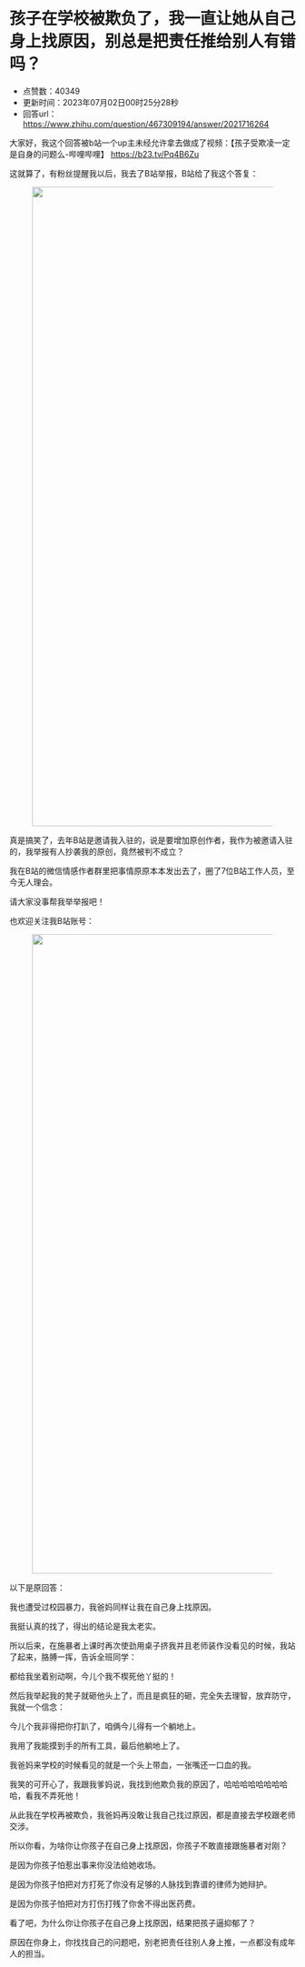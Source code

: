 # 孩子在学校被欺负了，我一直让她从自己身上找原因，别总是把责任推给别人有错吗？
- 点赞数：40349
- 更新时间：2023年07月02日00时25分28秒
- 回答url：https://www.zhihu.com/question/467309194/answer/2021716264
<body>
 <p data-pid="9BnycL4L">大家好，我这个回答被b站一个up主未经允许拿去做成了视频：【孩子受欺凌一定是自身的问题么-哔哩哔哩】 <a href="https://link.zhihu.com/?target=https%3A//b23.tv/Pq4B6Zu" class=" external" target="_blank" rel="nofollow noreferrer"><span class="invisible">https://</span><span class="visible">b23.tv/Pq4B6Zu</span><span class="invisible"></span></a></p>
 <p data-pid="lbTkWjBC">这就算了，有粉丝提醒我以后，我去了B站举报，B站给了我这个答复：</p>
 <figure data-size="normal">
  <img src="https://pic1.zhimg.com/50/v2-0e0c7b5b787b36dcd14e6a28f4e9fa0e_720w.jpg?source=1940ef5c" data-rawwidth="1125" data-rawheight="924" data-size="normal" data-original-token="v2-9a0425866c57e8c722c92846c3dd1019" data-default-watermark-src="https://pic1.zhimg.com/50/v2-3c8a7835b907a7997b2e693b934dba9a_720w.jpg?source=1940ef5c" class="origin_image zh-lightbox-thumb" width="1125" data-original="https://pic1.zhimg.com/v2-0e0c7b5b787b36dcd14e6a28f4e9fa0e_r.jpg?source=1940ef5c">
 </figure>
 <p data-pid="Mtw5rgmT">真是搞笑了，去年B站是邀请我入驻的，说是要增加原创作者，我作为被邀请入驻的，我举报有人抄袭我的原创，竟然被判不成立？</p>
 <p data-pid="gws7GBlJ">我在B站的微信情感作者群里把事情原原本本发出去了，圈了7位B站工作人员，至今无人理会。</p>
 <p data-pid="2NCoa6n_">请大家没事帮我举举报吧！</p>
 <p data-pid="MeIY2L4H">也欢迎关注我B站账号：</p>
 <figure data-size="normal">
  <img src="https://pic1.zhimg.com/50/v2-ca3e540d00477fb00cc3d531c10dc322_720w.jpg?source=1940ef5c" data-rawwidth="1125" data-rawheight="2436" data-size="normal" data-original-token="v2-c04fa691b8ee2c4a43756823afe2f5d0" data-default-watermark-src="https://picx.zhimg.com/50/v2-68473255e8f6fee3601ea4c8a97054f6_720w.jpg?source=1940ef5c" class="origin_image zh-lightbox-thumb" width="1125" data-original="https://pic1.zhimg.com/v2-ca3e540d00477fb00cc3d531c10dc322_r.jpg?source=1940ef5c">
 </figure>
 <p data-pid="g_b9qtUD">以下是原回答：</p>
 <p data-pid="XaJ0Bqma">我也遭受过校园暴力，我爸妈同样让我在自己身上找原因。</p>
 <p data-pid="CcZfKL_L">我挺认真的找了，得出的结论是我太老实。</p>
 <p data-pid="AllBIO8k">所以后来，在施暴者上课时再次使劲用桌子挤我并且老师装作没看见的时候，我站了起来，胳膊一挥，告诉全班同学：</p>
 <p data-pid="DSgCE258">都给我坐着别动啊，今儿个我不楔死他丫挺的！</p>
 <p data-pid="xeUrgu1e">然后我举起我的凳子就砸他头上了，而且是疯狂的砸，完全失去理智，放弃防守，我就一个信念：</p>
 <p data-pid="rJdJM-kk">今儿个我非得把你打趴了，咱俩今儿得有一个躺地上。</p>
 <p data-pid="JiykoExX">我用了我能摸到手的所有工具，最后他躺地上了。</p>
 <p data-pid="hEsySyhP">我爸妈来学校的时候看见的就是一个头上带血，一张嘴还一口血的我。</p>
 <p data-pid="ASa2sdXp">我笑的可开心了，我跟我爹妈说，我找到他欺负我的原因了，哈哈哈哈哈哈哈哈哈，看我不弄死他！</p>
 <p data-pid="aVVOq9RW">从此我在学校再被欺负，我爸妈再没敢让我自己找过原因，都是直接去学校跟老师交涉。</p>
 <p data-pid="gCcQPiNr">所以你看，为啥你让你孩子在自己身上找原因，你孩子不敢直接跟施暴者对刚？</p>
 <p data-pid="GS5qcBM3">是因为你孩子怕惹出事来你没法给她收场。</p>
 <p data-pid="idpZ1I7H">是因为你孩子怕把对方打死了你没有足够的人脉找到靠谱的律师为她辩护。</p>
 <p data-pid="HEcLnPdw">是因为你孩子怕把对方打伤打残了你舍不得出医药费。</p>
 <p data-pid="kIzJtJmW">看了吧，为什么你让你孩子在自己身上找原因，结果把孩子逼抑郁了？</p>
 <p data-pid="mUJaIXP0">原因在你身上，你找找自己的问题吧，别老把责任往别人身上推，一点都没有成年人的担当。</p>
</body>